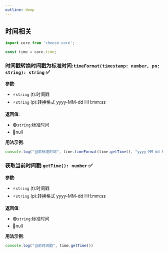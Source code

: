 ```yaml
---
outline: deep
---
```


## 时间相关

```typescript
import core from 'cheese-core';

const time = core.time;
```

### 时间戳转换时间戳为标准时间:`timeFormat(timestamp: number, pn: string): string` :white_check_mark:

**参数**:

- :star:`string` (t):时间戳
- :star:`string` (p):转换格式 yyyy-MM-dd HH:mm:ss

**返回值**:

- :green_circle:`string`:标准时间
- :red_circle:null

**用法示例**:

```typescript
console.log("当前标准时间", time.timeFormat(time.getTime(), "yyyy-MM-dd HH:mm:ss"))
```

### 获取当前时间戳:`getTime(): number` :white_check_mark:

**参数**:

- :star:`string` (t):时间戳
- :star:`string` (p):转换格式 yyyy-MM-dd HH:mm:ss

**返回值**:

- :green_circle:`string`:标准时间
- :red_circle:null

**用法示例**:

```typescript
console.log("当前时间戳", time.getTime())
```